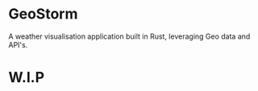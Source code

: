 # GeoStorm
A weather visualisation application built in Rust, leveraging Geo data and API's.

# W.I.P
